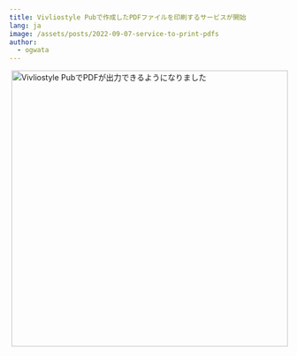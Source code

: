 ```yaml
---
title: Vivliostyle Pubで作成したPDFファイルを印刷するサービスが開始
lang: ja
image: /assets/posts/2022-09-07-service-to-print-pdfs
author:
  - ogwata
---
```


<div style="float: right; margin: 0 0 1em 1em;"><img src="/assets/posts/2022-09-07-service-to-print-pdfs" alt="Vivliostyle PubでPDFが出力できるようになりました" style="width: 500px;" /></div>


